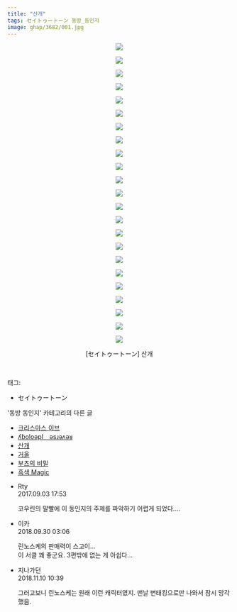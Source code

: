 ```yaml
---
title: "산개"
tags: セイトゥートーン 동방_동인지
image: ghap/3682/001.jpg
---
```

<div class="article">
<p style="text-align: center; clear: none; float: none;"><img src="{{ site.nasurl }}/ghap/3682/001.jpg"/></p>
<p style="text-align: center; clear: none; float: none;"><img src="{{ site.nasurl }}/ghap/3682/002.jpg"/></p>
<p style="text-align: center; clear: none; float: none;"><img src="{{ site.nasurl }}/ghap/3682/003.jpg"/></p>
<p style="text-align: center; clear: none; float: none;"><img src="{{ site.nasurl }}/ghap/3682/004.jpg"/></p>
<p style="text-align: center; clear: none; float: none;"><img src="{{ site.nasurl }}/ghap/3682/005.jpg"/></p>
<p style="text-align: center; clear: none; float: none;"><img src="{{ site.nasurl }}/ghap/3682/006.jpg"/></p>
<p style="text-align: center; clear: none; float: none;"><img src="{{ site.nasurl }}/ghap/3682/007.jpg"/></p>
<p style="text-align: center; clear: none; float: none;"><img src="{{ site.nasurl }}/ghap/3682/008.jpg"/></p>
<p style="text-align: center; clear: none; float: none;"><img src="{{ site.nasurl }}/ghap/3682/009.jpg"/></p>
<p style="text-align: center; clear: none; float: none;"><img src="{{ site.nasurl }}/ghap/3682/010.jpg"/></p>
<p style="text-align: center; clear: none; float: none;"><img src="{{ site.nasurl }}/ghap/3682/011.jpg"/></p>
<p style="text-align: center; clear: none; float: none;"><img src="{{ site.nasurl }}/ghap/3682/012.jpg"/></p>
<p style="text-align: center; clear: none; float: none;"><img src="{{ site.nasurl }}/ghap/3682/013.jpg"/></p>
<p style="text-align: center; clear: none; float: none;"><img src="{{ site.nasurl }}/ghap/3682/014.jpg"/></p>
<p style="text-align: center; clear: none; float: none;"><img src="{{ site.nasurl }}/ghap/3682/015.jpg"/></p>
<p style="text-align: center; clear: none; float: none;"><img src="{{ site.nasurl }}/ghap/3682/016.jpg"/></p>
<p style="text-align: center; clear: none; float: none;"><img src="{{ site.nasurl }}/ghap/3682/017.jpg"/></p>
<p style="text-align: center; clear: none; float: none;"><img src="{{ site.nasurl }}/ghap/3682/018.jpg"/></p>
<p style="text-align: center; clear: none; float: none;"><img src="{{ site.nasurl }}/ghap/3682/019.jpg"/></p>
<p style="text-align: center; clear: none; float: none;"><img src="{{ site.nasurl }}/ghap/3682/020.jpg"/></p>
<p style="text-align: center; clear: none; float: none;"><img src="{{ site.nasurl }}/ghap/3682/021.jpg"/></p>
<p style="text-align: center; clear: none; float: none;"><img src="{{ site.nasurl }}/ghap/3682/022.jpg"/></p>
<p style="text-align: center; clear: none; float: none;"><img src="{{ site.nasurl }}/ghap/3682/023.jpg"/></p>
<p style="text-align: center; clear: none; float: none;">[セイトゥートーン] 산개</p>
<p><br/></p>
</div><div class="tagTrail">
<p>태그: </p>
<ul>
<li>セイトゥートーン</li>
</ul>
</div><div class="another">
<p>'동방 동인지' 카테고리의 다른 글</p>
<ul>
<li><a href="/2017-09-13-ghap_3689">크리스마스 이브</a></li>
<li><a href="/2017-09-12-ghap_3687">ʎɓoloǝpI　ǝsɹǝʌǝᴚ</a></li>
<li><a href="/2017-09-03-ghap_3682">산개</a></li>
<li><a href="/2017-09-03-ghap_3680">거울</a></li>
<li><a href="/2017-08-28-ghap_3667">부츠의 비밀</a></li>
<li><a href="/2017-08-28-ghap_3666">흑색 Magic</a></li>
</ul>
</div><div class="cb_module cb_fluid">
<div class="cb_wrt cb_profile">
<div class="comment">
<ul>
<li class="cb_thumb_off" id="comment15075393">
<div class="cb_comment_area">
<div class="cb_info_area">
<div class="cb_section">
<span class="cb_nick_name">Rty</span>
</div>
<div class="cb_section">
<span class="cb_date">2017.09.03 17:53 </span>
</div>
</div>
<div class="cb_dsc_comment">
<p class="cb_dsc">
											코우린의 말빨에 이 동인지의 주제를 파악하기 어렵게 되었다.... 
										</p>
</div>
</div></li>
<li class="cb_thumb_off" id="comment15342099">
<div class="cb_comment_area">
<div class="cb_info_area">
<div class="cb_section">
<span class="cb_nick_name">이카</span>
</div>
<div class="cb_section">
<span class="cb_date">2018.09.30 03:06 </span>
</div>
</div>
<div class="cb_dsc_comment">
<p class="cb_dsc">
											린노스케의 판매력이 스고이...<br/>
이 서클 꽤 좋군요. 3편밖에 없는 게 아쉽다...
										</p>
</div>
</div></li>
<li class="cb_thumb_off" id="comment15370991">
<div class="cb_comment_area">
<div class="cb_info_area">
<div class="cb_section">
<span class="cb_nick_name">지나가던</span>
</div>
<div class="cb_section">
<span class="cb_date">2018.11.10 10:39 </span>
</div>
</div>
<div class="cb_dsc_comment">
<p class="cb_dsc">
											그러고보니 린노스케는 원래 이런 캐릭터였지. 맨날 변태킹으로만 나와서 잠시 망각했음.
										</p>
</div>
</div></li>
</ul>
</div>
</div><!-- commentList close -->
</div>